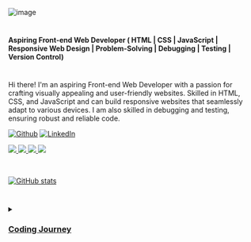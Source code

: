 ![image](https://github.com/Tyreece-Leishman/Tyreece-Leishman/assets/116001061/e6bf1ea7-8d69-4aa9-91ba-3612ff0846bf)



#

**Aspiring Front-end Web Developer (  HTML |  CSS |  JavaScript | Responsive Web Design |  Problem-Solving | Debugging |  Testing | Version Control)**

#

Hi there! I'm an aspiring Front-end Web Developer with a passion for crafting visually appealing and user-friendly websites. Skilled in HTML, CSS, and JavaScript  and can build responsive websites that seamlessly adapt to various devices. I am also skilled in debugging and testing, ensuring robust and reliable code.

<p><a href="https://github.com/Tyreece-Leishman" target="_blank"><img alt="Github" src="https://img.shields.io/badge/GitHub-%2312100E.svg?&style=for-the-badge&logo=Github&logoColor=white" /></a></a> <a href="https://www.linkedin.com/in/tyreece-leishman/" target="_blank"><img alt="LinkedIn" src="https://img.shields.io/badge/linkedin-%230077B5.svg?&style=for-the-badge&logo=linkedin&logoColor=white"/>
</p>
<p>
 <img src="https://img.shields.io/badge/HTML5-E34F26?style=for-the-badge&logo=html5&logoColor=white">
  <img src="https://img.shields.io/badge/CSS3-1572B6?style=for-the-badge&logo=css3&logoColor=white">
  <img src="https://img.shields.io/badge/JavaScript-323330?style=for-the-badge&logo=javascript&logoColor=F7DF1E">
  <img src="https://img.shields.io/badge/GIT-E44C30?style=for-the-badge&logo=git&logoColor=white">
</p>
<br/>


![GitHub stats](https://github-readme-stats.vercel.app/api?username=Tyreece-Leishman&show_icons=true&theme=transparent)


#

<details>
 <summary><h3>Coding Journey</h3></summary>

My coding journey has been interesting, it started with the building blocks of the web HTML through I learnt with freecodecamp. I remember crafting my first cat photo app, as I began understanding the structuring of content. Next, I explored some CSS by crafting a coffee menu, honing my skills in styling and design. As I learnt more and more I developed a solid grasp of HTML and CSS and worked on various projects which can be found in my repositories. lastly I experimented with JavaScript by adding functionality to my projects. 

